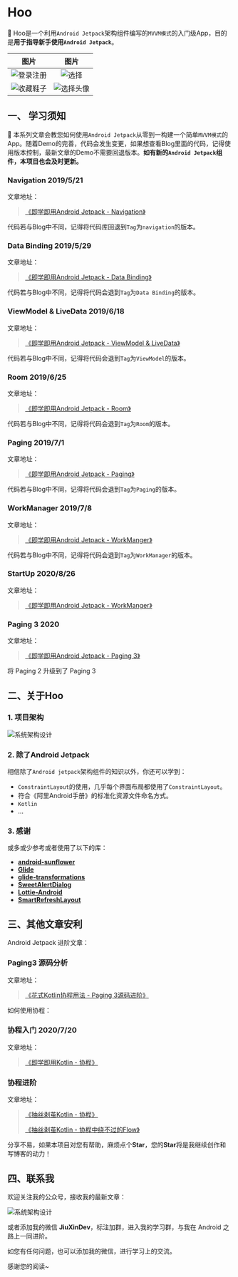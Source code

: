 # Hoo

🚀 Hoo是一个利用`Android Jetpack`架构组件编写的`MVVM模式`的入门级App，目的是**用于指导新手使用`Android Jetpack`**。

|                             图片                             |                             图片                             |
| :----------------------------------------------------------: | :----------------------------------------------------------: |
| ![登录注册](https://github.com/mCyp/Hoo/blob/master/pic/register.gif) | ![选择](https://github.com/mCyp/Hoo/blob/master/pic/select.gif) |
| ![收藏鞋子](https://github.com/mCyp/Hoo/blob/master/pic/favourite.gif) | ![选择头像](https://github.com/mCyp/Hoo/blob/master/pic/header.gif) |

## 一、 学习须知

🚀 本系列文章会教您如何使用`Android Jetpack`从零到一构建一个简单`MVVM模式`的App。随着Demo的完善，代码会发生变更，如果想查看Blog里面的代码，记得使用版本控制，最新文章的Demo不需要回退版本。**如有新的`Android Jetpack`组件，本项目也会及时更新。**

### Navigation 2019/5/21

文章地址：

> [《即学即用Android Jetpack - Navigation》](https://www.jianshu.com/p/66b93df4b7a6)

代码若与Blog中不同，记得将代码库回退到`Tag`为`navigation`的版本。

### Data Binding 2019/5/29

文章地址：

> [《即学即用Android Jetpack - Data Binding》](https://www.jianshu.com/p/e3b881d80c6d)

代码若与Blog中不同，记得将代码会退到`Tag`为`Data Binding`的版本。

### ViewModel & LiveData 2019/6/18

文章地址：

> [《即学即用Android Jetpack - ViewModel & LiveData》](https://www.jianshu.com/p/81a284969f03)

代码若与Blog中不同，记得将代码会退到`Tag`为`ViewModel`的版本。

### Room 2019/6/25

文章地址：

>[《即学即用Android Jetpack - Room》](https://www.jianshu.com/p/815c7db24b6d)

代码若与Blog中不同，记得将代码会退到`Tag`为`Room`的版本。

### Paging 2019/7/1

文章地址：

> [《即学即用Android Jetpack - Paging》](https://www.jianshu.com/p/0b7c82a5c27f)

代码若与Blog中不同，记得将代码会退到`Tag`为`Paging`的版本。

### WorkManager 2019/7/8

文章地址：

>[《即学即用Android Jetpack - WorkManger》](https://www.jianshu.com/p/68e720b8a939)

代码若与Blog中不同，记得将代码会退到`Tag`为`WorkManager`的版本。

### StartUp 2020/8/26

文章地址：

> [《即学即用Android Jetpack - WorkManger》](https://www.jianshu.com/p/f22eb24f33b7)

### Paging 3 2020

文章地址：

> [《即学即用Android Jetpack - Paging 3》](https://juejin.cn/post/6898133386218045453)

将 Paging 2 升级到了 Paging 3

## 二、关于Hoo

### 1. 项目架构

![系统架构设计](https://github.com/mCyp/Hoo/blob/master/pic/系统架构设计.png)

### 2. 除了Android Jetpack

相信除了`Android jetpack`架构组件的知识以外，你还可以学到：

- `ConstraintLayout`的使用，几乎每个界面布局都使用了`ConstraintLayout`。
- 符合《阿里Android手册》的标准化资源文件命名方式。
- `Kotlin`
- ...

### 3. 感谢

或多或少参考或者使用了以下的库：

- [**android-sunflower**](https://github.com/googlesamples/android-sunflower)
- [**Glide**](https://github.com/bumptech/glide)
- [**glide-transformations**](https://github.com/wasabeef/glide-transformations)
- [**SweetAlertDialog**](https://github.com/pedant/sweet-alert-dialog)
- [**Lottie-Android**](https://github.com/airbnb/lottie-android)
- [**SmartRefreshLayout**](https://github.com/scwang90/SmartRefreshLayout)

## 三、其他文章安利

Android Jetpack 进阶文章：

### Paging3 源码分析

文章地址：

> [《花式Kotlin协程用法 - Paging 3源码进阶》](https://juejin.cn/post/6918885579602165768)

如何使用协程：

### 协程入门 2020/7/20

文章地址：

> [《即学即用Kotlin - 协程》](https://juejin.cn/post/6854573211418361864)

### 协程进阶 

文章地址：

> [《抽丝剥茧Kotlin - 协程》](https://juejin.cn/post/6862548590092140558)
>
> [《抽丝剥茧Kotlin - 协程中绕不过的Flow》](https://juejin.cn/post/6914802148614242312)

分享不易，如果本项目对您有帮助，麻烦点个**Star**，您的**Star**将是我继续创作和写博客的动力！

## 四、联系我

欢迎关注我的公众号，接收我的最新文章：

![系统架构设计](https://github.com/mCyp/Hoo/blob/master/pic/微信二维码.png)

或者添加我的微信  **JiuXinDev**，标注加群，进入我的学习群，与我在 Android 之路上一同进阶。

如您有任何问题，也可以添加我的微信，进行学习上的交流。

感谢您的阅读~